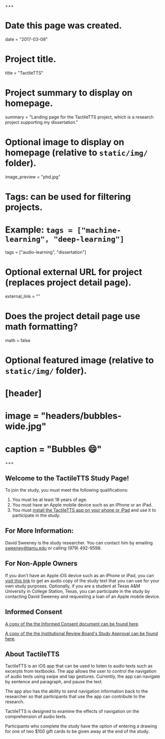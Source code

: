 +++
# Date this page was created.
date = "2017-03-08"
# Project title.
title = "TactileTTS"

# Project summary to display on homepage.
summary = "Landing page for the TactileTTS project, which is a research project supporting my dissertation."

# Optional image to display on homepage (relative to `static/img/` folder).
image_preview = "phd.jpg"

# Tags: can be used for filtering projects.
# Example: `tags = ["machine-learning", "deep-learning"]`
tags = ["audio-learning", "dissertation"]

# Optional external URL for project (replaces project detail page).
external_link = ""

# Does the project detail page use math formatting?
math = false

# Optional featured image (relative to `static/img/` folder).
# [header]
# image = "headers/bubbles-wide.jpg"
# caption = "Bubbles :smile:"

+++
## Welcome to the TactileTTS Study Page!

To join the study, you must meet the following qualifications:

1. You must be at least 18 years of age.
2. You must have an Apple mobile device such as an iPhone or an iPad.
3. You must [install the TactileTTS app on your phone or iPad](http://itunes.com/apps/TactileTTS) and use it to participate in the study.

## For More Information:

David Sweeney is the study researcher. You can contact him by emailing [sweeney@tamu.edu](mailto:sweeney@tamu.edu) or calling (979) 492-9598. 

## For Non-Apple Owners

If you don't have an Apple iOS device such as an iPhone or iPad, you can [visit this link](http://people.tamu.edu/~adaptiman/files/Chap11-segment.mp3) to get an audio copy of the study text that you can use for your own study purposes. Optionally, if you are a student at Texas A&M University in College Station, Texas, you can participate in the study by contacting David Sweeney and requesting a loan of an Apple mobile device.

## Informed Consent

[A copy of the the Informed Consent document can be found here](http://people.tamu.edu/~adaptiman/files/TactileTTS_Informed_Consent.pdf).

[A copy of the the Institutional Review Board's Study Approval can be found here](http://people.tamu.edu/~adaptiman/files/IRB-Approval.pdf).

## About TactileTTS

TactileTTS is an iOS app that can be used to listen to audio texts such as excerpts from textbooks. The app allows the user to control the navigation of audio texts using swipe and tap gestures. Currently, the app can navigate by sentence and paragraph, and pause the text.

The app also has the ability to send navigation information back to the researcher so that participants that use the app can contribute to the research.

TactileTTS is designed to examine the effects of navigation on the comprehension of audio texts.

Participants who complete the study have the option of entering a drawing for one of two $100 gift cards to be given away at the end of the study.
